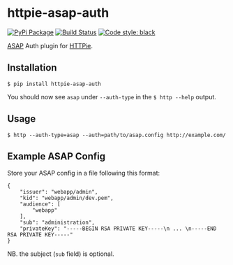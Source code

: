 httpie-asap-auth
================

[![PyPi Package](https://img.shields.io/pypi/v/httpie-asap-auth.svg)](https://pypi.python.org/pypi/httpie-asap-auth) [![Build Status](https://travis-ci.org/jasonfriedland/httpie-asap-auth.svg?branch=master)](https://travis-ci.org/jasonfriedland/httpie-asap-auth) [![Code style: black](https://img.shields.io/badge/code%20style-black-000000.svg)](https://github.com/ambv/black)

[ASAP](https://s2sauth.bitbucket.io/) Auth plugin for [HTTPie](https://httpie.org/).


Installation
------------

    $ pip install httpie-asap-auth


You should now see `asap` under `--auth-type` in the `$ http --help` output.


Usage
-----

    $ http --auth-type=asap --auth=path/to/asap.config http://example.com/


Example ASAP Config
-------------------

Store your ASAP config in a file following this format:

```
{
    "issuer": "webapp/admin",
    "kid": "webapp/admin/dev.pem",
    "audience": [
        "webapp"
    ],
    "sub": "administration",
    "privateKey": "-----BEGIN RSA PRIVATE KEY-----\n ... \n-----END RSA PRIVATE KEY-----"
}
```
NB. the subject (`sub` field) is optional.
